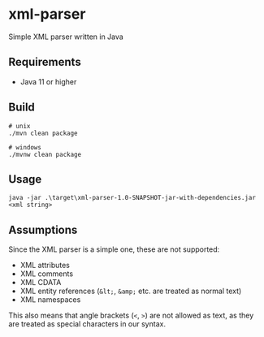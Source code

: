 # xml-parser
Simple XML parser written in Java

## Requirements
- Java 11 or higher

## Build
```shell
# unix
./mvn clean package

# windows
./mvnw clean package
```

## Usage
```shell
java -jar .\target\xml-parser-1.0-SNAPSHOT-jar-with-dependencies.jar <xml string>
```

## Assumptions
Since the XML parser is a simple one, these are not supported: 
- XML attributes
- XML comments
- XML CDATA
- XML entity references (`&lt;`, `&amp;` etc. are treated as normal text)
- XML namespaces

This also means that angle brackets (`<`, `>`) are not allowed as text, as they are treated as special characters in our syntax.
